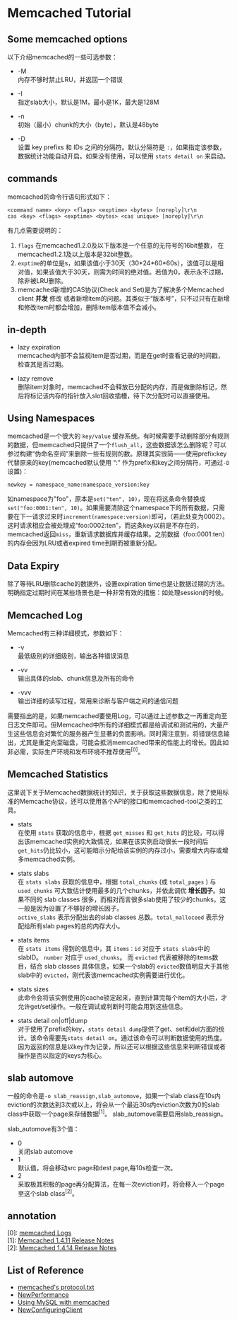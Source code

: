 Memcached Tutorial
===

Some memcached options
---
以下介绍memcached的一些可选参数：

- -M  
内存不够时禁止LRU，并返回一个错误

- -I  
指定slab大小，默认是1M，最小是1K，最大是128M

- -n  
初始（最小）chunk的大小（byte），默认是48byte

- -D  
设置 key prefixs 和 IDs 之间的分隔符。默认分隔符是 `:`，如果指定该参数，数据统计功能自动开启。如果没有使用，可以使用 `stats detail on` 来启动。

commands
---
memcached的命令行语句形式如下：  

    <command name> <key> <flags> <exptime> <bytes> [noreply]\r\n
    cas <key> <flags> <exptime> <bytes> <cas unique> [noreply]\r\n

有几点需要说明的：  
1. `flags` 在memcached1.2.0及以下版本是一个任意的无符号的16bit整数， 在memcached1.2.1及以上版本是32bit整数。  
2. `exptime`的单位是s，如果该值小于30天（30\*24\*60\*60s），该值可以是相对值，如果该值大于30天，则需为时间的绝对值。若值为0，表示永不过期，除非被LRU删除。  
3. memcached新增的CAS协议(Check and Set)是为了解决多个Memcached client **并发** 修改 或者新增item的问题。其类似于“版本号”，只不过只有在新增和修改item时都会增加，删除item版本值不会减小。

in-depth  
---
- lazy expiration  
memcached内部不会监视item是否过期，而是在get时查看记录的时间戳，检查其是否过期。

- lazy remove  
删除item对象时，memcached不会释放已分配的内存，而是做删除标记，然后将标记该内存的指针放入slot回收插槽，待下次分配时可以直接使用。

Using Namespaces
---
memcached是一个很大的 `key/value` 缓存系统。有时候需要手动删除部分有规则的数据，但memcached只提供了一个`flush_all`，这些数据该怎么删除呢？可以参过构建“伪命名空间”来删除一些有规则的数。原理其实很简——使用prefix:key代替原来的key(memcached默认使用 “:” 作为prefix和key之间分隔符，可通过`-D`设置)：

    newkey = namespace_name:namespace_version:key

如namespace为"foo"，原本是`set("ten", 10)`，现在将这条命令替换成`set("foo:0001:ten", 10)`。如果需要清除这个namespace下的所有数据，只需要在下一请求过来时`increment(namespace:version)`即可，（若此处变为0002）。这时请求相应会被处理成“foo:0002:ten”，而这条key以前是不存在的，memcached返回`miss`，重新请求数据库并缓存结果。之前数据（foo:0001:ten）的内存会因为LRU或者expired time到期而被重新分配。

Data Expiry
---
除了等待LRU删除cache的数据外，设置expiration time也是让数据过期的方法。明确指定过期时间在某些场景也是一种非常有效的措施：如处理session的时候。

Memcached Log
---
Memcached有三种详细模式，参数如下：  
- -v  
最低级别的详细级别，输出各种错误消息

- -vv  
输出具体的slab、chunk信息及所有的命令

- -vvv  
输出详细的读写过程，常用来诊断与客户端之间的通信问题

需要指出的是，如果memcached要使用Log，可以通过上述参数之一再重定向至日志文件即可。但Memcached中所有的详细模式都是给调试和测试用的，大量产生这些信息会对繁忙的服务器产生显著的负面影响。同时需注意到，将错误信息输出，尤其是重定向至磁盘，可能会抵消memcached带来的性能上的增长。因此如非必需，实际生产环境和发布环境不推荐使用<sup>[0]</sup>。

Memcached Statistics
---
这里说下关于Memcached数据统计的知识，关于获取这些数据信息，除了使用标准的Memcache协议，还可以使用各个API的接口和memcached-tool之类的工具。

- stats  
在使用 `stats` 获取的信息中，根据 `get_misses` 和 `get_hits` 的比较，可以得出该memcached实例的大致情况，如果在该实例启动很长一段时间后`get_hits`仍比较小，这可能暗示分配给该实例的内存过小，需要增大内存或增多memcached实例。

- stats slabs  
在 `stats slabs` 获取的信息中，根据 `total_chunks` (或 `total_pages` ) 与 `used_chunks` 可大致估计使用最多的几个chunks，并依此调优 **增长因子**。如果不同的 slab classes 很多，而相对而言很多slab使用了较少的chunks，这一般是因为设置了不够好的增长因子。  
  `active_slabs` 表示分配出去的slab classes 总数。`total_malloceed` 表示分配给所有slab pages的总的内存大小。

- stats items  
在 `stats items` 得到的信息中，其 `items：id` 对应于 `stats slabs`中的slabID。 `number` 对应于 `used_chunks`。 而 `evicted` 代表被移除的items数目，结合 slab classes 具体信息，如果一个slab的 `evicted`数值明显大于其他slab中的 `evicted`，刚代表该memcached实例需要进行优化。  

- stats sizes  
此命令会将该实例使用的cache锁定起来，直到计算完每个item的大小后，才允许get/set操作。一般在调试或判断时可能会用到这些信息。

- stats detail on|off|dump  
对于使用了prefix的key，`stats detail dump`提供了get、set和del方面的统计。该命令需要先`stats detail on`。通过该命令可以判断数据使用的热度。因为返回的信息是以key作为记录，所以还可以根据这些信息来判断错误或者操作是否以指定的keys为核心。

slab automove
---
一般的命令是`-o slab_reassign,slab_automove`，如果一个slab class在10s内eviction的次数达到3次或以上，将会从一个最近30s内eviction次数为0的slab class中获取一个page来存储数据<sup>[1]</sup>。 slab\_automove需要启用slab\_reassign。

slab_automove有3个值：
- 0  
关闭slab automove  
- 1  
默认值，将会移动src page和dest page,每10s检查一次。
- 2  
采取极其积极的page再分配算法，在每一次eviction时，将会移入一个page至这个slab class<sup>[2]</sup>。

annotation
---
[0]: [memcached Logs](http://docs.oracle.com/cd/E17952_01/refman-5.6-en/ha-memcached-using-logs.html)  
[1]: [Memcached 1.4.11 Release Notes](http://code.google.com/p/memcached/wiki/ReleaseNotes1411)  
[2]: [Memcached 1.4.14 Release Notes](http://code.google.com/p/memcached/wiki/ReleaseNotes1414)  

List of Reference
-----
- [memcached's protocol.txt](https://github.com/memcached/memcached/blob/master/doc/protocol.txt)
- [NewPerformance](http://code.google.com/p/memcached/wiki/NewPerformance)
- [Using MySQL with memcached](http://docs.oracle.com/cd/E17952_01/refman-5.0-en/ha-memcached-using.html)
- [NewConfiguringClient](http://code.google.com/p/memcached/wiki/NewConfiguringClient)
